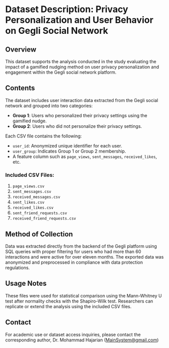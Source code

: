 
# Dataset Description: Privacy Personalization and User Behavior on Gegli Social Network

## Overview
This dataset supports the analysis conducted in the study evaluating the impact of a gamified nudging method on user privacy personalization and engagement within the Gegli social network platform.

## Contents
The dataset includes user interaction data extracted from the Gegli social network and grouped into two categories:
- **Group 1**: Users who personalized their privacy settings using the gamified nudge.
- **Group 2**: Users who did not personalize their privacy settings.

Each CSV file contains the following:
- `user_id`: Anonymized unique identifier for each user.
- `user_group`: Indicates Group 1 or Group 2 membership.
- A feature column such as `page_views`, `sent_messages`, `received_likes`, etc.

### Included CSV Files:
1. `page_views.csv`
2. `sent_messages.csv`
3. `received_messages.csv`
4. `sent_likes.csv`
5. `received_likes.csv`
6. `sent_friend_requests.csv`
7. `received_friend_requests.csv`

## Method of Collection
Data was extracted directly from the backend of the Gegli platform using SQL queries with proper filtering for users who had more than 60 interactions and were active for over eleven months. The exported data was anonymized and preprocessed in compliance with data protection regulations.

## Usage Notes
These files were used for statistical comparison using the Mann-Whitney U test after normality checks with the Shapiro-Wilk test. Researchers can replicate or extend the analysis using the included CSV files.

## Contact
For academic use or dataset access inquiries, please contact the corresponding author, Dr. Mohammad Hajarian (MainSystem@gmail.com)

